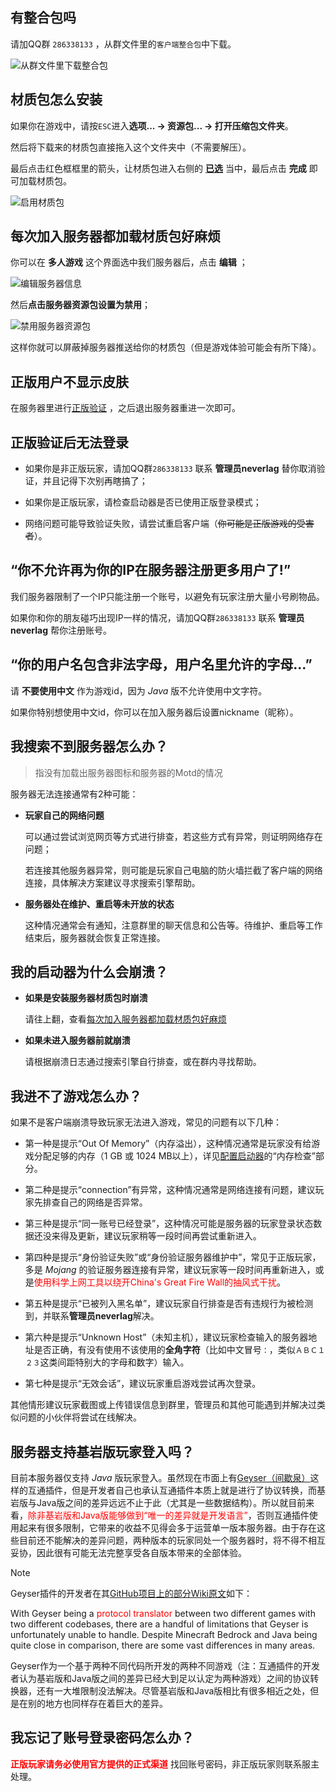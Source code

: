 ## 有整合包吗

请加QQ群 `286338133`  ，从群文件里的`客户端整合包`中下载。

![从群文件里下载整合包](pics/zhenghebao.png)

## 材质包怎么安装

如果你在游戏中，请按`ESC`进入**选项... → 资源包... → 打开压缩包文件夹**。

然后将下载来的材质包直接拖入这个文件夹中（不需要解压）。

最后点击红色框框里的箭头，让材质包进入右侧的 <u>**已选**</u> 当中，最后点击 **完成** 即可加载材质包。

![启用材质包](pics/packchoose.png)

## 每次加入服务器都加载材质包好麻烦

你可以在 **多人游戏** 这个界面选中我们服务器后，点击 **编辑** ；

![编辑服务器信息](pics/nopack.png)

然后**点击服务器资源包设置为禁用**；

![禁用服务器资源包](pics/nopack-2.png)

这样你就可以屏蔽掉服务器推送给你的材质包（但是游戏体验可能会有所下降）。

## 正版用户不显示皮肤

在服务器里进行[正版验证](firstjoin?id=正版验证) ，之后退出服务器重进一次即可。

## 正版验证后无法登录

+ 如果你是非正版玩家，请加QQ群`286338133` 联系 **管理员neverlag** 替你取消验证，并且记得下次别再瞎搞了；

+ 如果你是正版玩家，请检查启动器是否已使用正版登录模式；

+ 网络问题可能导致验证失败，请尝试重启客户端（~~你可能是正版游戏的受害者~~）。

## “你不允许再为你的IP在服务器注册更多用户了!”

我们服务器限制了一个IP只能注册一个账号，以避免有玩家注册大量小号刷物品。

如果你和你的朋友碰巧出现IP一样的情况，请加QQ群`286338133` 联系 **管理员neverlag** 帮你注册账号。

## “你的用户名包含非法字母，用户名里允许的字母...”

请 **不要使用中文** 作为游戏id，因为 *Java* 版不允许使用中文字符。

如果你特别想使用中文id，你可以在加入服务器后设置nickname（昵称）。

## 我搜索不到服务器怎么办？

> 指没有加载出服务器图标和服务器的Motd的情况

服务器无法连接通常有2种可能：

+ **玩家自己的网络问题**
    
    可以通过尝试浏览网页等方式进行排查，若这些方式有异常，则证明网络存在问题；
    
    若连接其他服务器异常，则可能是玩家自己电脑的防火墙拦截了客户端的网络连接，具体解决方案建议寻求搜索引擎帮助。

+ **服务器处在维护、重启等未开放的状态**
    
    这种情况通常会有通知，注意群里的聊天信息和公告等。待维护、重启等工作结束后，服务器就会恢复正常连接。

## 我的启动器为什么会崩溃？

+ **如果是安装服务器材质包时崩溃**

    请往上翻，查看[每次加入服务器都加载材质包好麻烦](joinproblem?id=每次加入服务器都加载材质包好麻烦)

+ **如果未进入服务器前就崩溃**

    请根据崩溃日志通过搜索引擎自行排查，或在群内寻找帮助。

## 我进不了游戏怎么办？

如果不是客户端崩溃导致玩家无法进入游戏，常见的问题有以下几种：

* 第一种是提示“Out Of Memory”（内存溢出），这种情况通常是玩家没有给游戏分配足够的内存（1 GB 或 1024 MB以上），详见[配置启动器](./greenhand?id=配置启动器)的“内存检查”部分。

* 第二种是提示“connection”有异常，这种情况通常是网络连接有问题，建议玩家先排查自己的网络是否异常。

* 第三种是提示“同一账号已经登录”，这种情况可能是服务器的玩家登录状态数据还没来得及更新，建议玩家稍等一段时间再尝试重新进入。

* 第四种是提示“身份验证失败”或“身份验证服务器维护中”，常见于正版玩家，多是 *Mojang* 的验证服务器连接有异常，建议玩家等一段时间再重新进入，或是<font color=red>使用科学上网工具以绕开China's Great Fire Wall的抽风式干扰</font>。

* 第五种是提示“已被列入黑名单”，建议玩家自行排查是否有违规行为被检测到，并联系**管理员neverlag**解决。

* 第六种是提示“Unknown Host”（未知主机），建议玩家检查输入的服务器地址是否正确，有没有使用不该使用的**全角字符**（比如中文冒号`：`，类似`ＡＢＣ１２３`这类间距特别大的字母和数字）输入。

* 第七种是提示“无效会话”，建议玩家重启游戏尝试再次登录。

其他情形建议玩家截图或上传错误信息到群里，管理员和其他可能遇到并解决过类似问题的小伙伴将尝试在线解决。

## 服务器支持基岩版玩家登入吗？

目前本服务器仅支持 *Java* 版玩家登入。虽然现在市面上有[Geyser（间歇泉）](https://geysermc.org/)这样的互通插件，但是开发者自己也承认互通插件本质上就是进行了协议转换，而基岩版与Java版之间的差异远远不止于此（尤其是一些数据结构）。所以就目前来看，<font color=red>除非基岩版和Java版能够做到“唯一的差异就是开发语言”</font>，否则互通插件使用起来有很多限制，它带来的收益不见得会多于运营单一版本服务器。由于存在这些目前还不能解决的差异问题，两种版本的玩家同处一个服务器时，将不得不相互妥协，因此很有可能无法完整享受各自版本带来的全部体验。

> [!note]
> Geyser插件的开发者在其[GitHub项目上的部分Wiki原文](https://github.com/GeyserMC/Geyser/wiki/Current-Limitations)如下：
>
>With Geyser being a <font color=red>protocol translator</font> between two different games with two different codebases, 
>there are a handful of limitations that Geyser is unfortunately unable to handle. 
>Despite Minecraft Bedrock and Java being quite close in comparison, there are some vast differences in many areas.
>
>Geyser作为一个基于两种不同代码所开发的两种不同游戏（注：互通插件的开发者认为基岩版和Java版之间的差异已经大到足以认定为两种游戏）之间的协议转换器，还有一大堆限制没法解决。尽管基岩版和Java版相比有很多相近之处，但是在别的地方也同样存在着巨大的差异。


## 我忘记了账号登录密码怎么办？

**<font color=red>正版玩家请务必使用官方提供的正式渠道</font>** 找回账号密码，非正版玩家则联系服主处理。

